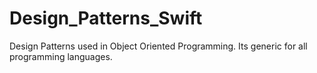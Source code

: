 # Design_Patterns_Swift
Design Patterns used in Object Oriented Programming. Its generic for all programming languages.
